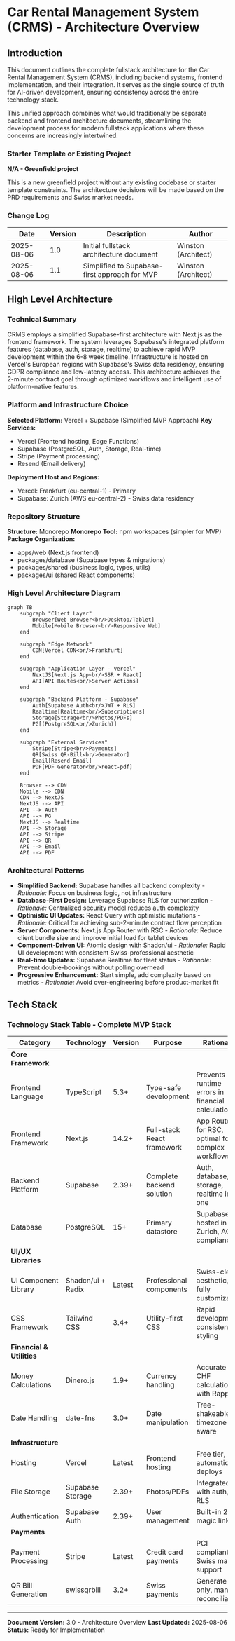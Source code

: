 # Car Rental Management System (CRMS) - Architecture Overview

## Introduction

This document outlines the complete fullstack architecture for the Car Rental Management System
(CRMS), including backend systems, frontend implementation, and their integration. It serves as the
single source of truth for AI-driven development, ensuring consistency across the entire technology
stack.

This unified approach combines what would traditionally be separate backend and frontend
architecture documents, streamlining the development process for modern fullstack applications where
these concerns are increasingly intertwined.

### Starter Template or Existing Project

**N/A - Greenfield project**

This is a new greenfield project without any existing codebase or starter template constraints. The
architecture decisions will be made based on the PRD requirements and Swiss market needs.

### Change Log

| Date       | Version | Description                                   | Author              |
| ---------- | ------- | --------------------------------------------- | ------------------- |
| 2025-08-06 | 1.0     | Initial fullstack architecture document       | Winston (Architect) |
| 2025-08-06 | 1.1     | Simplified to Supabase-first approach for MVP | Winston (Architect) |

## High Level Architecture

### Technical Summary

CRMS employs a simplified Supabase-first architecture with Next.js as the frontend framework. The
system leverages Supabase's integrated platform features (database, auth, storage, realtime) to
achieve rapid MVP development within the 6-8 week timeline. Infrastructure is hosted on Vercel's
European regions with Supabase's Swiss data residency, ensuring GDPR compliance and low-latency
access. This architecture achieves the 2-minute contract goal through optimized workflows and
intelligent use of platform-native features.

### Platform and Infrastructure Choice

**Selected Platform:** Vercel + Supabase (Simplified MVP Approach) **Key Services:**

- Vercel (Frontend hosting, Edge Functions)
- Supabase (PostgreSQL, Auth, Storage, Real-time)
- Stripe (Payment processing)
- Resend (Email delivery)

**Deployment Host and Regions:**

- Vercel: Frankfurt (eu-central-1) - Primary
- Supabase: Zurich (AWS eu-central-2) - Swiss data residency

### Repository Structure

**Structure:** Monorepo **Monorepo Tool:** npm workspaces (simpler for MVP) **Package
Organization:**

- apps/web (Next.js frontend)
- packages/database (Supabase types & migrations)
- packages/shared (business logic, types, utils)
- packages/ui (shared React components)

### High Level Architecture Diagram

```mermaid
graph TB
    subgraph "Client Layer"
        Browser[Web Browser<br/>Desktop/Tablet]
        Mobile[Mobile Browser<br/>Responsive Web]
    end

    subgraph "Edge Network"
        CDN[Vercel CDN<br/>Frankfurt]
    end

    subgraph "Application Layer - Vercel"
        NextJS[Next.js App<br/>SSR + React]
        API[API Routes<br/>Server Actions]
    end

    subgraph "Backend Platform - Supabase"
        Auth[Supabase Auth<br/>JWT + RLS]
        Realtime[Realtime<br/>Subscriptions]
        Storage[Storage<br/>Photos/PDFs]
        PG[(PostgreSQL<br/>Zurich)]
    end

    subgraph "External Services"
        Stripe[Stripe<br/>Payments]
        QR[Swiss QR-Bill<br/>Generator]
        Email[Resend Email]
        PDF[PDF Generator<br/>react-pdf]
    end

    Browser --> CDN
    Mobile --> CDN
    CDN --> NextJS
    NextJS --> API
    API --> Auth
    API --> PG
    NextJS --> Realtime
    API --> Storage
    API --> Stripe
    API --> QR
    API --> Email
    API --> PDF
```

### Architectural Patterns

- **Simplified Backend:** Supabase handles all backend complexity - _Rationale:_ Focus on business
  logic, not infrastructure
- **Database-First Design:** Leverage Supabase RLS for authorization - _Rationale:_ Centralized
  security model reduces auth complexity
- **Optimistic UI Updates:** React Query with optimistic mutations - _Rationale:_ Critical for
  achieving sub-2-minute contract flow perception
- **Server Components:** Next.js App Router with RSC - _Rationale:_ Reduce client bundle size and
  improve initial load for tablet devices
- **Component-Driven UI:** Atomic design with Shadcn/ui - _Rationale:_ Rapid UI development with
  consistent Swiss-professional aesthetic
- **Real-time Updates:** Supabase Realtime for fleet status - _Rationale:_ Prevent double-bookings
  without polling overhead
- **Progressive Enhancement:** Start simple, add complexity based on metrics - _Rationale:_ Avoid
  over-engineering before product-market fit

## Tech Stack

### Technology Stack Table - Complete MVP Stack

| Category                  | Technology        | Version | Purpose                    | Rationale                                         |
| ------------------------- | ----------------- | ------- | -------------------------- | ------------------------------------------------- |
| **Core Framework**        |                   |         |                            |                                                   |
| Frontend Language         | TypeScript        | 5.3+    | Type-safe development      | Prevents runtime errors in financial calculations |
| Frontend Framework        | Next.js           | 14.2+   | Full-stack React framework | App Router for RSC, optimal for complex workflows |
| Backend Platform          | Supabase          | 2.39+   | Complete backend solution  | Auth, database, storage, realtime in one          |
| Database                  | PostgreSQL        | 15+     | Primary datastore          | Supabase-hosted in Zurich, ACID compliance        |
| **UI/UX Libraries**       |                   |         |                            |                                                   |
| UI Component Library      | Shadcn/ui + Radix | Latest  | Professional components    | Swiss-clean aesthetic, fully customizable         |
| CSS Framework             | Tailwind CSS      | 3.4+    | Utility-first CSS          | Rapid development, consistent styling             |
| **Financial & Utilities** |                   |         |                            |                                                   |
| Money Calculations        | Dinero.js         | 1.9+    | Currency handling          | Accurate CHF calculations with Rappen             |
| Date Handling             | date-fns          | 3.0+    | Date manipulation          | Tree-shakeable, timezone-aware                    |
| **Infrastructure**        |                   |         |                            |                                                   |
| Hosting                   | Vercel            | Latest  | Frontend hosting           | Free tier, automatic deploys                      |
| File Storage              | Supabase Storage  | 2.39+   | Photos/PDFs                | Integrated with auth, RLS                         |
| Authentication            | Supabase Auth     | 2.39+   | User management            | Built-in 2FA, magic links                         |
| **Payments**              |                   |         |                            |                                                   |
| Payment Processing        | Stripe            | Latest  | Credit card payments       | PCI compliant, Swiss market support               |
| QR Bill Generation        | swissqrbill       | 3.2+    | Swiss payments             | Generate only, manual reconciliation              |

---

**Document Version:** 3.0 - Architecture Overview **Last Updated:** 2025-08-06 **Status:** Ready for
Implementation
